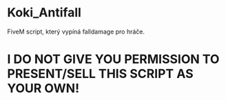 # Koki_Antifall

FiveM script, který vypíná falldamage pro hráče.

# I DO NOT GIVE YOU PERMISSION TO PRESENT/SELL THIS SCRIPT AS YOUR OWN!
